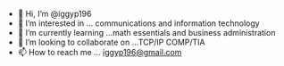 - 👋 Hi, I’m @iggyp196
- 👀 I’m interested in ... communications and information technology
- 🌱 I’m currently learning ...math essentials and business administration
- 💞️ I’m looking to collaborate on ...TCP/IP COMP/TIA
- 📫 How to reach me ... iggyp196@gmail.com

<!---
iggyp196/iggyp196 is a ✨ special ✨ repository because its `README.md` (this file) appears on your GitHub profile.
You can click the Preview link to take a look at your changes.
--->
